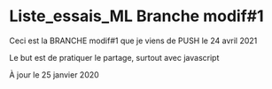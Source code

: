 # Liste_essais_ML   Branche modif#1

Ceci est la BRANCHE modif#1 que je viens de PUSH le 24 avril 2021

Le but est de pratiquer le partage, surtout avec javascript

À jour le 25 janvier 2020


